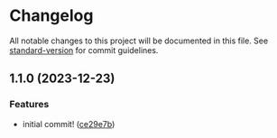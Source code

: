 # Changelog

All notable changes to this project will be documented in this file. See [standard-version](https://github.com/conventional-changelog/standard-version) for commit guidelines.

## 1.1.0 (2023-12-23)


### Features

* initial commit! ([ce29e7b](https://github.com/danielsidauruk/three-tier-architecture/commit/ce29e7b446bc0d66bb52299c5ddc84231e1ffdf1))
